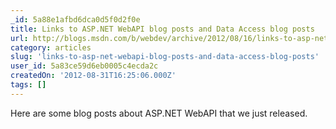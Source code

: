```yaml
---
_id: 5a88e1afbd6dca0d5f0d2f0e
title: Links to ASP.NET WebAPI blog posts and Data Access blog posts
url: http://blogs.msdn.com/b/webdev/archive/2012/08/16/links-to-asp-net-webapi-blog-posts-and-data-access-blog-posts.aspx
category: articles
slug: 'links-to-asp-net-webapi-blog-posts-and-data-access-blog-posts'
user_id: 5a83ce59d6eb0005c4ecda2c
createdOn: '2012-08-31T16:25:06.000Z'
tags: []
---
```


Here are some blog posts about ASP.NET WebAPI that we just released.
